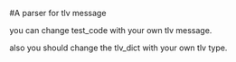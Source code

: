 
#A parser for tlv message

you can change test_code with your own tlv message.

also you should change the tlv_dict with your own tlv type.
